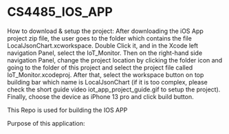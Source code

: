 # CS4485_IOS_APP

How to download & setup the project:
After downloading the iOS App project zip file, the user goes to the folder which contains the file LocalJsonChart.xcworkspace. Double Click it, and in the Xcode left navigation Panel, select the IoT_Monitor. Then on the right-hand side navigation Panel, change the project location by clicking the folder icon and going to the folder of this project and select the project file called IoT_Monitor.xcodeproj. After that, select the workspace button on top building bar which name is LocalJsonChart (if it is too complex, please check the short guide video iot_app_project_guide.gif to setup the project). Finally, choose the device as iPhone 13 pro and click build button.

This Repo is used for building the IOS APP 

 Purpose of this application:
 
 
 
